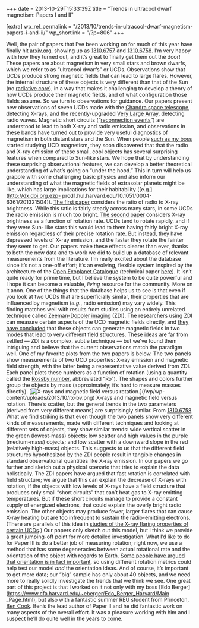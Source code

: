 +++
date = 2013-10-29T15:33:39Z
title = "Trends in ultracool dwarf magnetism: Papers I and II"

[extra]
wp_rel_permalink = "/2013/10/trends-in-ultracool-dwarf-magnetism-papers-i-and-ii/"
wp_shortlink = "/?p=806"
+++

Well, the pair of papers that I’ve been working on for much of this year have
finally hit [arxiv.org](http://arxiv.org/), showing up as
[1310.6757](http://arxiv.org/abs/1310.6757) and
[1310.6758](http://arxiv.org/abs/1310.6758). I’m very happy with how they
turned out, and it’s great to finally get them out the door!  These papers are
about magnetism in very small stars and brown dwarfs, which we refer to as
“ultracool dwarfs” or UCDs. Observations show that UCDs produce strong
magnetic fields that can lead to large flares. However, the internal structure
of these objects is very different than that of the Sun (no [radiative
core](http://en.wikipedia.org/wiki/Sun#Radiative_zone)), in a way that makes
it challenging to develop a theory of how UCDs produce their magnetic fields,
and of what configuration those fields assume.  So we turn to observations for
guidance. Our papers present new observations of seven UCDs made with the
[Chandra space telescope](http://chandra.harvard.edu/), detecting X-rays, and
the recently-upgraded [Very Large
Array](https://science.nrao.edu/facilities/vla), detecting radio waves.
Magnetic short circuits (“[reconnection
events](http://en.wikipedia.org/wiki/Magnetic_reconnection)”) are understood
to lead to both X-ray and radio emission, and observations in these bands have
turned out to provide very useful diagnostics of magnetism in both distant
stars and the Sun.  When people [such as my
boss](http://dx.doi.org/10.1088/0004-637x/709/1/332) started studying UCD
magnetism, they soon discovered that that the radio and X-ray emission of
these small, cool objects has several surprising features when compared to
Sun-like stars. We hope that by understanding these surprising observational
features, we can develop a better theoretical understanding of what’s going on
“under the hood.” This in turn will help us grapple with some challenging
basic physics and also inform our understanding of what the magnetic fields of
extrasolar planets might be like, which has large implications for their
habitability ([e.g.](http://dx.doi.org.ezp-
prod1.hul.harvard.edu/10.1051/0004-6361/201321504)).  [The first
paper](http://arxiv.org/abs/1310.6757) considers the ratio of radio to X-ray
brightness. While this ratio is fairly steady across many stars, in some UCDs
the radio emission is much too bright. [The second
paper](http://arxiv.org/abs/1310.6758) considers X-ray brightness as a
function of rotation rate. UCDs tend to rotate rapidly, and if they were Sun-
like stars this would lead to them having fairly bright X-ray emission
regardless of their precise rotation rate. But instead, they have depressed
levels of X-ray emission, and the faster they rotate the fainter they seem to
get.  Our papers make these effects clearer than ever, thanks to both the new
data and to work we did to build up a database of relevant measurements from
the literature. I’m really excited about the database since it’s not a one-off
effort; it’s an evolving, flexible system inspired by the architecture of the
[Open Exoplanet Catalogue](http://www.openexoplanetcatalogue.com/) (technical
paper [here](http://arxiv.org/abs/1211.7121)). It isn’t quite ready for prime
time, but I believe the system to be quite powerful and I hope it can become a
valuable, _living_ resource for the community. More on it anon.  One of the
things that the database helps us to see is that even if you look at two UCDs
that are superficially similar, their properties that are influenced by
magnetism (_e.g._, radio emission) may vary widely. This finding matches well
with results from studies using an entirely unrelated technique called
[Zeeman-Doppler
imaging](http://en.wikipedia.org/wiki/Zeeman%E2%80%93Doppler_imaging) (ZDI).
The researchers using ZDI can measure certain aspects of the UCD magnetic
fields directly, and [they have
concluded](http://dx.doi.org/10.1051/0004-6361/201220317) that these objects
can generate magnetic fields in two modes that lead to very different field
structures. These ideas are far from settled — ZDI is a complex, subtle
technique — but we’ve found them intriguing and believe that the current
observations match the paradigm well.  One of my favorite plots from the two
papers is below. The two panels show measurements of two UCD properties: X-ray
emission and magnetic field strength, with the latter being a representative
value derived from ZDI. Each panel plots these numbers as a function of
rotation (using a quantity called the [Rossby
number](http://en.wikipedia.org/wiki/Rossby_number), abbreviated “Ro”). The
shapes and colors further group the objects by mass (approximately; it’s hard
to measure masses directly).  [![X-rays and magnetic field versus
rotation.](/wp/wp-content/uploads/2013/10/rx-bv.png)](/wp/wp-
content/uploads/2013/10/rx-bv.png)  X-rays and magnetic field versus rotation.
There’s scatter, but the general trends in the two parameters (derived from
very different means) are surprisingly similar. From
[1310.6758](http://arxiv.org/abs/1310.6758).  What we find striking is that
even though the two panels show very different kinds of measurements, made
with different techniques and looking at different sets of objects, they show
similar trends: wide vertical scatter in the green (lowest-mass) objects; low
scatter and high values in the purple (medium-mass) objects; and low scatter
with a downward slope in the red (relatively high-mass) objects. This suggests
to us that the different field structures hypothesized by the ZDI people
result in tangible changes in standard observational quantities like X-ray
emission.  In our papers we go further and sketch out a physical scenario that
tries to explain the data holistically. The ZDI papers have argued that fast
rotation is correlated with field structure; we argue that this can explain
the decrease of X-rays with rotation, if the objects with low levels of X-rays
have a field structure that produces only small “short circuits” that can’t
heat gas to X-ray emitting temperatures. But if these short circuits manage to
provide a constant supply of energized electrons, that could explain the
overly bright radio emission. The other objects may produce fewer, larger
flares that can cause X-ray heating but are too infrequent to sustain the
radio-emitting electrons. (There are parallels of this idea in [studies of the
X-ray flaring properties of certain
UCDs](http://dx.doi.org/10.1051/0004-6361/200913603).)  Our papers only sketch
out this model, but I think we provide a great jumping-off point for more
detailed investigation. What I’d like to do for Paper III is do a better job
of measuring rotation; right now, we use a method that has some degeneracies
between actual rotational rate and the orientation of the object with regards
to Earth. [Some people have argued that orientation is in fact
important](http://dx.doi.org/10.1086/590360), so using different rotation
metrics could help test our model _and_ the orientation ideas. And of course,
it’s important to get more data; our “big” sample has only about 40 objects,
and we need more to really solidly investigate the trends that we think we
see.  One great part of this project is that I worked on it not only with my
boss [Edo Berger](https://www.cfa.harvard.edu/~eberger/Edo_Berger_Harvard/Main
_Page.html), but also with a fantastic summer REU student from Princeton, [Ben
Cook](https://twitter.com/bacook17). Ben’s the lead author of Paper II and he
did fantastic work on many aspects of the overall effort. It was a pleasure
working with him and I suspect he’ll do quite well in the years to come.
